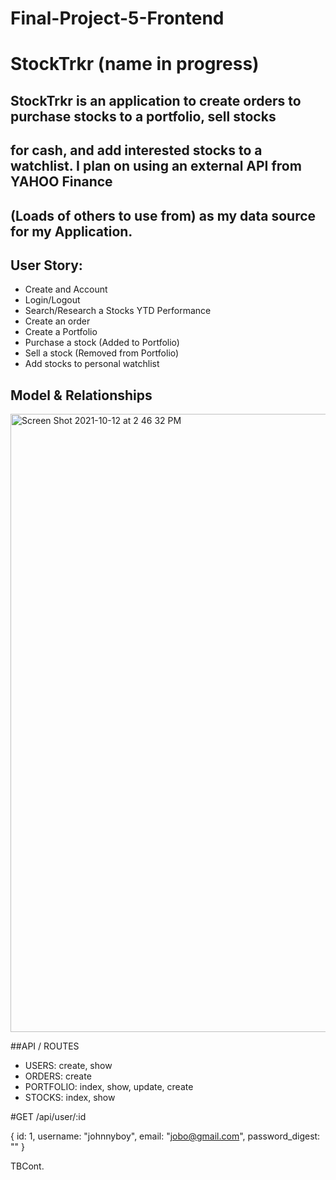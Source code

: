# Final-Project-5-Frontend

# StockTrkr (name in progress)

## StockTrkr is an application to create orders to purchase stocks to a portfolio, sell stocks 
## for cash, and add interested stocks to a watchlist. I plan on using an external API from YAHOO Finance
## (Loads of others to use from) as my data source for my Application.

## User Story:
  - Create and Account
  - Login/Logout
  - Search/Research a Stocks YTD Performance
  - Create an order
  - Create a Portfolio
  - Purchase a stock (Added to Portfolio)
  - Sell a stock (Removed from Portfolio)
  - Add stocks to personal watchlist

## Model & Relationships

 <img width="989" alt="Screen Shot 2021-10-12 at 2 46 32 PM" src="https://user-images.githubusercontent.com/41453073/137033494-c02b924c-a9b4-4572-b8d8-b0017a15842f.png">

##API / ROUTES

- USERS: create, show
- ORDERS: create
- PORTFOLIO: index, show, update, create
- STOCKS: index, show

#GET /api/user/:id

{ 
  id: 1,
  username: "johnnyboy",
  email: "jobo@gmail.com",
  password_digest: ""
}


TBCont.
